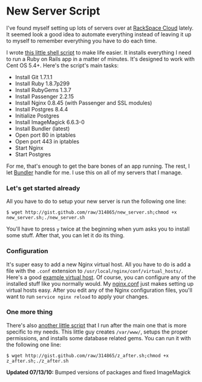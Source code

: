 # New Server Script

I've found myself setting up lots of servers over at [RackSpace Cloud](http://rackspacecloud.com) lately. It seemed look a good idea to automate everything instead of leaving it up to myself to remember everything you have to do each time.

I wrote [this little shell script](http://gist.github.com/314865) to make life easier. It installs everything I need to run a Ruby on Rails app in a matter of minutes. It's designed to work with Cent OS 5.4+. Here's the script's main tasks:

* Install Git 1.7.1.1
* Install Ruby 1.8.7p299
* Install  RubyGems 1.3.7
* Install  Passenger 2.2.15
* Install  Nginx 0.8.45 (with Passenger and SSL modules)
* Install  Postgres 8.4.4
* Initialize Postgres
* Install  ImageMagick 6.6.3-0
* Install  Bundler (latest)
* Open port 80 in iptables
* Open port 443 in iptables
* Start Nginx
* Start Postgres

For me, that's enough to get the bare bones of an app running. The rest, I let [Bundler](http://gembundler.com/) handle for me. I use this on all of my servers that I manage.

### Let's get started already

All you have to do to setup your new server is run the following one line:

    $ wget http://gist.github.com/raw/314865/new_server.sh;chmod +x new_server.sh;./new_server.sh

You'll have to press `y` twice at the beginning when yum asks you to install some stuff. After that, you can let it do its thing.

### Configuration

It's super easy to add a new Nginx virtual host. All you have to do is add a file with the `.conf` extension to `/usr/local/nginx/conf/virtual_hosts/`. Here's a good [example virtual host](http://gist.github.com/314883#file_example.conf). Of course, you can configure any of the installed stuff like you normally would. My [nginx.conf](http://gist.github.com/314883#file_nginx.conf) just makes setting up virtual hosts easy. After you edit any of the Nginx configuration files, you'll want to run `service nginx reload` to apply your changes.

### One more thing

There's also [another little script](http://gist.github.com/314865#file_z_after.sh) that I run after the main one that is more specific to my needs. This little guy creates `/var/www/`, setups the proper permissions, and installs some database related gems. You can run it with the following one line:

    $ wget http://gist.github.com/raw/314865/z_after.sh;chmod +x z_after.sh;./z_after.sh

**Updated 07/13/10:** Bumped versions of packages and fixed ImageMagick
